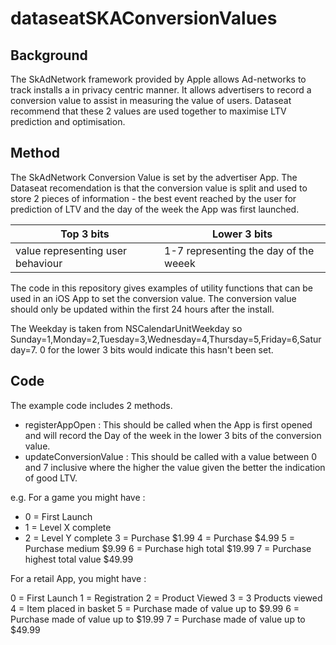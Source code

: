 # dataseatSKAConversionValues

## Background

The SkAdNetwork framework provided by Apple allows Ad-networks to track installs a in privacy centric manner. It allows advertisers to record a conversion value to assist in measuring the value of users. Dataseat recommend that these 2 values are used together to maximise LTV prediction and optimisation.

## Method

The SkAdNetwork Conversion Value is set by the advertiser App. The Dataseat recomendation is that the conversion value is split and used to store 2 pieces of information - the best event reached by the user for prediction of LTV and the day of the week the App was first launched.

| Top 3 bits | Lower 3 bits | 
| ------------- | --------------- | 
| value representing user behaviour  | 1-7 representing the day of the weeek |

The code in this repository gives examples of utility functions that can be used in an iOS App to set the conversion value. The conversion value should only be updated within the first 24 hours after the install.

The Weekday is taken from NSCalendarUnitWeekday so Sunday=1,Monday=2,Tuesday=3,Wednesday=4,Thursday=5,Friday=6,Saturday=7.  0 for the lower 3 bits would indicate this hasn't been set.

## Code

The example code includes 2 methods.

* registerAppOpen : This should be called when the App is first opened and will record the Day of the week in the lower 3 bits of the conversion value.
* updateConversionValue : This should be called with a value between 0 and 7 inclusive where the higher the value given the better the indication of good LTV.

e.g. For a game you might have :

* 0 = First Launch
* 1 = Level X complete
* 2 = Level Y complete
3 = Purchase $1.99
4 = Purchase $4.99
5 = Purchase medium $9.99
6 = Purchase high total $19.99
7 = Purchase highest total value $49.99

For a retail App, you might have :

0 = First Launch
1 = Registration
2 = Product Viewed
3 = 3 Products viewed
4 = Item placed in basket
5 = Purchase made of value up to $9.99
6 = Purchase made of value up to $19.99
7 = Purchase made of value up to $49.99

